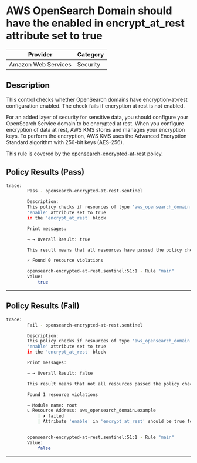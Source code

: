 # AWS OpenSearch Domain should have the enabled in encrypt_at_rest attribute set to true

| Provider            | Category  |
| ------------------- | --------  |
| Amazon Web Services |  Security |

## Description

This control checks whether OpenSearch domains have encryption-at-rest configuration enabled. The check fails if encryption at rest is not enabled.

For an added layer of security for sensitive data, you should configure your OpenSearch Service domain to be encrypted at rest. When you configure encryption of data at rest, AWS KMS stores and manages your encryption keys. To perform the encryption, AWS KMS uses the Advanced Encryption Standard algorithm with 256-bit keys (AES-256).

This rule is covered by the [opensearch-encrypted-at-rest](https://github.com/hashicorp/policy-library-FSBP-Policy-Set-for-AWS-Terraform/blob/main/policies/opensearch/opensearch-encrypted-at-rest.sentinel) policy.

## Policy Results (Pass)

```bash
trace:
        Pass - opensearch-encrypted-at-rest.sentinel

        Description:
        This policy checks if resources of type 'aws_opensearch_domain' have the
        'enable' attribute set to true
        in the 'encrypt_at_rest' block

        Print messages:

        → → Overall Result: true

        This result means that all resources have passed the policy check for the policy opensearch-encrypted-at-rest.

        ✓ Found 0 resource violations

        opensearch-encrypted-at-rest.sentinel:51:1 - Rule "main"
        Value:
            true
```

---

## Policy Results (Fail)

```bash
trace:
        Fail - opensearch-encrypted-at-rest.sentinel

        Description:
        This policy checks if resources of type 'aws_opensearch_domain' have the
        'enable' attribute set to true
        in the 'encrypt_at_rest' block

        Print messages:

        → → Overall Result: false

        This result means that not all resources passed the policy check and the protected behavior is not allowed for the policy opensearch-encrypted-at-rest.

        Found 1 resource violations

        → Module name: root
        ↳ Resource Address: aws_opensearch_domain.example
            | ✗ failed
            | Attribute 'enable' in 'encrypt_at_rest' should be true for AWS OpenSearch Domain. Refer to https://docs.aws.amazon.com/securityhub/latest/userguide/opensearch-controls.html#opensearch-1 for more details.


        opensearch-encrypted-at-rest.sentinel:51:1 - Rule "main"
        Value:
            false
```

---
